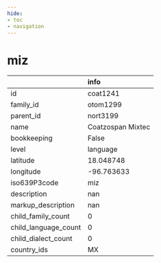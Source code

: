 ```yaml
---
hide:
- toc
- navigation
---
```

# miz
|                      | info              |
|:---------------------|:------------------|
| id                   | coat1241          |
| family_id            | otom1299          |
| parent_id            | nort3199          |
| name                 | Coatzospan Mixtec |
| bookkeeping          | False             |
| level                | language          |
| latitude             | 18.048748         |
| longitude            | -96.763633        |
| iso639P3code         | miz               |
| description          | nan               |
| markup_description   | nan               |
| child_family_count   | 0                 |
| child_language_count | 0                 |
| child_dialect_count  | 0                 |
| country_ids          | MX                |
